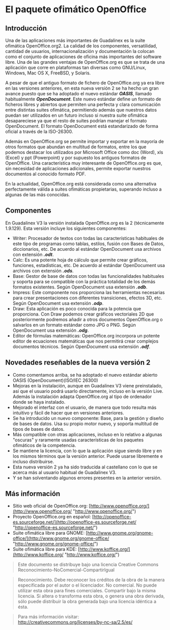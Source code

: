 # El paquete ofimático OpenOffice

## Introducción

Una de las aplicaciones más importantes de Guadalinex es la suite ofimática OpenOffice.org2. La calidad de los componentes, versatilidad, cantidad de usuarios, internacionalización y documentación la colocan como el conjunto de aplicaciones de oficina más importantes del software libre. Una de las grandes ventajas de OpenOffice.org es que se trata de una aplicación que corre en plataformas tan diversas como GNU/Linux, Windows, Mac OS X, FreeBSD, y Solaris.

A pesar de que el antiguo formato de fichero de OpenOffice.org ya era libre en las versiones anteriores, en esta nueva versión 2 se ha hecho un gran avance puesto que se ha adoptado el nuevo estándar _**OASIS**_, llamado habitualmente _**OpenDocument**_. Este nuevo estándar define un formato de ficheros libres y abiertos que permiten una perfecta y clara comunicación entre distintas suites ofimática, permitiendo además que nuestros datos puedan ser utilizados en un futuro incluso si nuestra suite ofimática desapareciese ya que el resto de suites podrían manejar el formato OpenDocument. El formato OpenDocument está estandarizado de forma oficial a través de la ISO-26300.

Además en OpenOffice.org se permite importar y exportar en la mayoría de otros formatos que abundan en multitud de formatos, entre los que podemos destacar los utilizados por Microsoft Office como doc (Word), xls (Excel) y ppt (Powerpoint) y por supuesto los antiguos formatos de OpenOffice. Una característica muy interesante de OpenOffice.org es que, sin necesidad de aplicaciones adicionales, permite exportar nuestros documentos al conocido formato PDF.

En la actualidad, OpenOffice.org está considerada como una alternativa perfectamente válida a suites ofimáticas propietarias, superando incluso a algunas de las más conocidas.

## Componentes

En Guadalinex V3 la versión instalada OpenOffice.org es la 2 (técnicamente 1.9.129). Esta versión incluye los siguientes componentes:

* Writer: Procesador de textos con todas las características habituales de este tipo de programas como tablas, estilos, fusión con Bases de Datos, diccionarios, etc. De acuerdo al estándar OpenDocument usa archivos con extensión _**.odt**_.
* Calc: Es una potente hoja de cálculo que permite crear gráficos, funciones, estadísticas, etc. De acuerdo al estándar OpenDocument usa archivos con extensión _**.ods**_.
* Base: Gestor de base de datos con todas las funcionalidades habituales y soporta para se compatible con la práctica totalidad de los demás formatos existentes. Según OpenDocument usa extensión _**.odb**_.
* Impress: Este componente nos proporciona las herramientas necesarias para crear presentaciones con diferentes transiciones, efectos 3D, etc. Según OpenDocument usa extensión _**.odp**_.
* Draw: Esta aplicación es poco conocida para la potencia que proporciona. Con Draw podemos crear gráficos vectoriales 2D que posteriormente podremos añadir a otros documentos OpenOffice.org o salvarlos en un formato estándar como JPG o PNG. Según OpenDocument usa extensión _**.odg**_.
* Editor de fórmulas matemáticas: OpenOffice.org incorpora un potente editor de ecuaciones matemáticas que nos permitirá crear complejos documentos técnicos. Según OpenDocument usa extensión _**.odf**_.

## Novedades reseñables de la nueva versión 2

* Como comentamos arriba, se ha adoptado el nuevo estándar abierto OASIS (OpenDocument)(ISO/IEC 26300)
* Mejoras en la instalación, aunque en Guadalinex V3 viene preinstalado, así que el usuario podrá usarlo directamente, incluso en la versión Live. Además la instalación adapta OpenOffice.org al tipo de ordenador donde se haya instalado.
* Mejorado el interfaz con el usuario, de manera que todo resulta más intuitivo y fácil de hacer que en versiones anteriores.
* Se ha introducido un nuevo componente: Base, para la gestión y diseño de bases de datos. Usa su propio motor nuevo, y soporta multitud de tipos de bases de datos.
* Más compatible con otras aplicaciones, incluso en lo relativo a algunas "oscuras" y raramente usadas características de los paquetes ofimáticos de la competencia.
* Se mantiene la licencia, con lo que la aplicación sigue siendo libre y en los mismos términos que la versión anterior. Puede usarse libremente e incluso distribuirse.
* Esta nueva versión 2 ya ha sido traducida al castellano con lo que se acerca más al usuario habitual de Guadalinex V3.
* Y se han solventando algunos errores presentes en la anterior versión.

## Más información

* Sitio web oficial de OpenOffice.org: [http://www.openoffice.org/](http://www.openoffice.org/ "http://www.openoffice.org/")
* Proyecto OpenOffice.org en español: [http://openoffice-es.sourceforge.net/](http://openoffice-es.sourceforge.net/ "http://openoffice-es.sourceforge.net/")
* Suite ofimática libre para GNOME: [http://www.gnome.org/gnome-office/](http://www.gnome.org/gnome-office/ "http://www.gnome.org/gnome-office/")
* Suite ofimática libre para KDE: [http://www.koffice.org/](http://www.koffice.org/ "http://www.koffice.org/")


> Este documento se distribuye bajo una licencia Creative Commons Reconocimiento-NoComercial-CompartirIgual

> Reconocimiento. Debe reconocer los créditos de la obra de la manera especificada por el autor o el licenciador.
> No comercial. No puede utilizar esta obra para fines comerciales.
> Compartir bajo la misma licencia. Si altera o transforma esta obra, o genera una obra derivada, sólo puede distribuir la obra generada bajo una licencia idéntica a ésta.

> Para más información visitar: http://creativecommons.org/licenses/by-nc-sa/2.5/es/